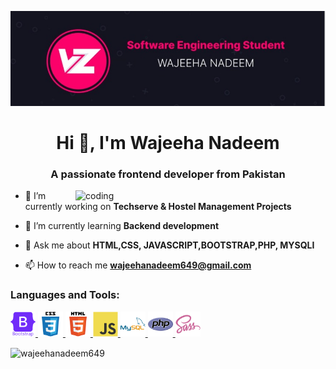 ![logo  align="center"](https://github.com/wajeehanadeem649/hostelmanagement/blob/main/banner.jpeg )
<h1 align="center">Hi 👋, I'm Wajeeha Nadeem</h1>
<h3 align="center">A passionate frontend developer from Pakistan</h3>
<img align="right" alt="coding" width="400" src="https://encrypted-tbn0.gstatic.com/images?q=tbn:ANd9GcQpPyhzYivt3PFr70TGQ_N3ndhWKpDHTiOacg&s">


- 🔭 I’m currently working on **Techserve & Hostel Management Projects**

- 🌱 I’m currently learning **Backend development**

- 💬 Ask me about **HTML,CSS, JAVASCRIPT,BOOTSTRAP,PHP, MYSQLI**

- 📫 How to reach me **wajeehanadeem649@gmail.com**



<h3 align="left">Languages and Tools:</h3>
<p align="left"> <a href="https://getbootstrap.com" target="_blank" rel="noreferrer"> <img src="https://raw.githubusercontent.com/devicons/devicon/master/icons/bootstrap/bootstrap-plain-wordmark.svg" alt="bootstrap" width="40" height="40"/> </a> <a href="https://www.w3schools.com/css/" target="_blank" rel="noreferrer"> <img src="https://raw.githubusercontent.com/devicons/devicon/master/icons/css3/css3-original-wordmark.svg" alt="css3" width="40" height="40"/> </a> <a href="https://www.w3.org/html/" target="_blank" rel="noreferrer"> <img src="https://raw.githubusercontent.com/devicons/devicon/master/icons/html5/html5-original-wordmark.svg" alt="html5" width="40" height="40"/> </a> <a href="https://developer.mozilla.org/en-US/docs/Web/JavaScript" target="_blank" rel="noreferrer"> <img src="https://raw.githubusercontent.com/devicons/devicon/master/icons/javascript/javascript-original.svg" alt="javascript" width="40" height="40"/> </a> <a href="https://www.mysql.com/" target="_blank" rel="noreferrer"> <img src="https://raw.githubusercontent.com/devicons/devicon/master/icons/mysql/mysql-original-wordmark.svg" alt="mysql" width="40" height="40"/> </a> <a href="https://www.php.net" target="_blank" rel="noreferrer"> <img src="https://raw.githubusercontent.com/devicons/devicon/master/icons/php/php-original.svg" alt="php" width="40" height="40"/> </a> <a href="https://sass-lang.com" target="_blank" rel="noreferrer"> <img src="https://raw.githubusercontent.com/devicons/devicon/master/icons/sass/sass-original.svg" alt="sass" width="40" height="40"/> </a> </p>
<p><img align="center" src="https://github-readme-streak-stats.herokuapp.com/?user=wajeehanadeem649&" alt="wajeehanadeem649" /></p>



